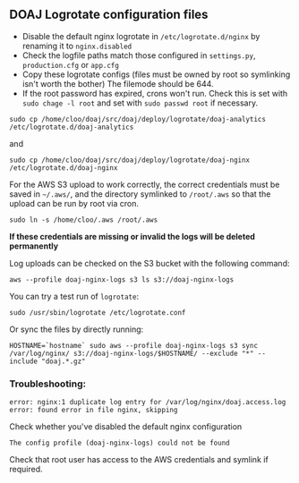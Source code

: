 ## DOAJ Logrotate configuration files

* Disable the default nginx logrotate in `/etc/logrotate.d/nginx` by renaming it to `nginx.disabled`
* Check the logfile paths match those configured in `settings.py`, `production.cfg` or `app.cfg`
* Copy these logrotate configs (files must be owned by root so symlinking isn't worth the bother)
  The filemode should be 644.
* If the root password has expired, crons won't run. Check this is set with `sudo chage -l root`
  and set with `sudo passwd root` if necessary.

```
sudo cp /home/cloo/doaj/src/doaj/deploy/logrotate/doaj-analytics /etc/logrotate.d/doaj-analytics
```

and

```
sudo cp /home/cloo/doaj/src/doaj/deploy/logrotate/doaj-nginx /etc/logrotate.d/doaj-nginx
```

For the AWS S3 upload to work correctly, the correct credentials must be saved in `~/.aws/`, and 
the directory symlinked to `/root/.aws` so that the upload can be run by root via cron.

```
sudo ln -s /home/cloo/.aws /root/.aws
```

**If these credentials are missing or invalid the logs will be deleted permanently**

Log uploads can be checked on the S3 bucket with the following command:

```
aws --profile doaj-nginx-logs s3 ls s3://doaj-nginx-logs
```

You can try a test run of `logrotate`:

```
sudo /usr/sbin/logrotate /etc/logrotate.conf
```

Or sync the files by directly running:

```
HOSTNAME=`hostname` sudo aws --profile doaj-nginx-logs s3 sync /var/log/nginx/ s3://doaj-nginx-logs/$HOSTNAME/ --exclude "*" --include "doaj.*.gz"
```


### Troubleshooting:

```
error: nginx:1 duplicate log entry for /var/log/nginx/doaj.access.log
error: found error in file nginx, skipping
```

Check whether you've disabled the default nginx configuration

```
The config profile (doaj-nginx-logs) could not be found
```

Check that root user has access to the AWS credentials and symlink if required.